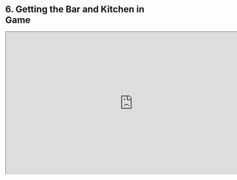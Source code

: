 # 6. Getting the Bar and Kitchen in Game

<p><iframe src="https://www.youtube.com/embed/6LTo0LmV5aY?rel=0" width="800" height="450" allowfullscreen="allowfullscreen" allow="accelerometer; autoplay; clipboard-write; encrypted-media; gyroscope; picture-in-picture"></iframe></p>